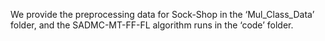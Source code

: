 We provide the preprocessing data for Sock-Shop in the ‘Mul_Class_Data’ folder, and the SADMC-MT-FF-FL algorithm runs in the ‘code’ folder.
